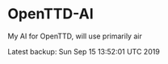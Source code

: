 # OpenTTD-AI
My AI for OpenTTD, will use primarily air

Latest backup: Sun Sep 15 13:52:01 UTC 2019
